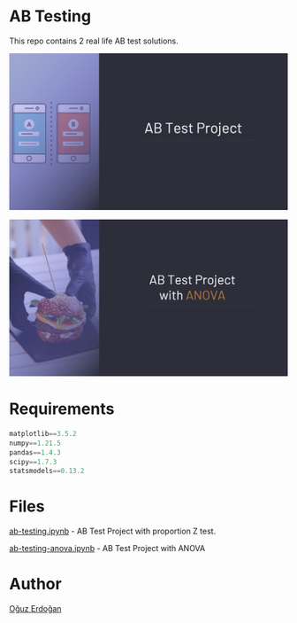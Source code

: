 # AB Testing

This repo contains 2 real life AB test solutions.

![projecti](/images/projectI.png)

![projectii](/images/projectII.png)

# Requirements

```python
matplotlib==3.5.2
numpy==1.21.5
pandas==1.4.3
scipy==1.7.3
statsmodels==0.13.2
```

# **Files**

[ab-testing.ipynb](https://github.com/oguzerdo/ab-testing/blob/main/ab-testing/ab-testing.ipynb) - AB Test Project with proportion Z test.

[ab-testing-anova.ipynb](https://github.com/oguzerdo/ab-testing/blob/main/ab-testing-anova/ab-testing-anova.ipynb) - AB Test Project with ANOVA

# Author

[Oğuz Erdoğan](http://www.oguzerdogan.com)